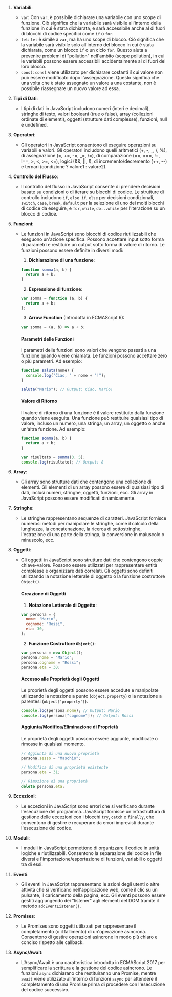 1. **Variabili**:

   - `var`: Con `var`, è possibile dichiarare una variabile con uno scope di funzione. Ciò significa che la variabile sarà visibile all'interno della funzione in cui è stata dichiarata, e sarà accessibile anche al di fuori di blocchi di codice specifici come `if` o `for`.
   - `let`: `let` è simile a `var`, ma ha uno scope di blocco. Ciò significa che la variabile sarà visibile solo all'interno del blocco in cui è stata dichiarata, come un blocco `if` o un ciclo `for`. Questo aiuta a prevenire problemi di "pollution" nell'ambito (scope pollution), in cui le variabili possono essere accessibili accidentalmente al di fuori del loro blocco.
   - `const`: `const` viene utilizzato per dichiarare costanti il cui valore non può essere modificato dopo l'assegnazione. Questo significa che una volta che è stato assegnato un valore a una costante, non è possibile riassegnare un nuovo valore ad essa.

2. **Tipi di Dati**:

   - I tipi di dati in JavaScript includono numeri (interi e decimali), stringhe di testo, valori booleani (true o false), array (collezioni ordinate di elementi), oggetti (strutture dati complesse), funzioni, null e undefined.

3. **Operatori**:

   - Gli operatori in JavaScript consentono di eseguire operazioni su variabili e valori. Gli operatori includono quelli aritmetici (+, -, _, /, %), di assegnazione (=, +=, -=, _=, /=), di comparazione (==, ===, !=, !==, >, <, >=, <=), logici (&&, ||, !), di incremento/decremento (++, --) e ternari (condizione ? valore1 : valore2).

4. **Controllo del Flusso**:

   - Il controllo del flusso in JavaScript consente di prendere decisioni basate su condizioni o di iterare su blocchi di codice. Le strutture di controllo includono `if`, `else if`, `else` per decisioni condizionali, `switch`, `case`, `break`, `default` per la selezione di uno dei molti blocchi di codice da eseguire, e `for`, `while`, `do...while` per l'iterazione su un blocco di codice.

5. **Funzioni**:

   - Le funzioni in JavaScript sono blocchi di codice riutilizzabili che eseguono un'azione specifica. Possono accettare input sotto forma di parametri e restituire un output sotto forma di valore di ritorno. Le funzioni possono essere definite in diversi modi:

     1. **Dichiarazione di una funzione**:

     ```javascript
     function somma(a, b) {
       return a + b;
     }
     ```

     2. **Espressione di funzione**:

     ```javascript
     var somma = function (a, b) {
       return a + b;
     };
     ```

     3. **Arrow Function** (Introdotta in ECMAScript 6):

     ```javascript
     var somma = (a, b) => a + b;
     ```

     #### Parametri delle Funzioni

     I parametri delle funzioni sono valori che vengono passati a una funzione quando viene chiamata. Le funzioni possono accettare zero o più parametri. Ad esempio:

     ```javascript
     function saluta(nome) {
       console.log("Ciao, " + nome + "!");
     }

     saluta("Mario"); // Output: Ciao, Mario!
     ```

     #### Valore di Ritorno

     Il valore di ritorno di una funzione è il valore restituito dalla funzione quando viene eseguita. Una funzione può restituire qualsiasi tipo di valore, incluso un numero, una stringa, un array, un oggetto o anche un'altra funzione. Ad esempio:

     ```javascript
     function somma(a, b) {
       return a + b;
     }

     var risultato = somma(3, 5);
     console.log(risultato); // Output: 8
     ```

6. **Array**:

   - Gli array sono strutture dati che contengono una collezione di elementi. Gli elementi di un array possono essere di qualsiasi tipo di dati, inclusi numeri, stringhe, oggetti, funzioni, ecc. Gli array in JavaScript possono essere modificati dinamicamente.

7. **Stringhe**:

   - Le stringhe rappresentano sequenze di caratteri. JavaScript fornisce numerosi metodi per manipolare le stringhe, come il calcolo della lunghezza, la concatenazione, la ricerca di sottostringhe, l'estrazione di una parte della stringa, la conversione in maiuscolo o minuscolo, ecc.

8. **Oggetti**:

   - Gli oggetti in JavaScript sono strutture dati che contengono coppie chiave-valore. Possono essere utilizzati per rappresentare entità complesse e organizzare dati correlati. Gli oggetti sono definiti utilizzando la notazione letterale di oggetto o la funzione costruttore `Object()`.

     #### Creazione di Oggetti

     1. **Notazione Letterale di Oggetto**:

     ```javascript
     var persona = {
       nome: "Mario",
       cognome: "Rossi",
       eta: 30,
     };
     ```

     2. **Funzione Costruttore `Object()`**:

     ```javascript
     var persona = new Object();
     persona.nome = "Mario";
     persona.cognome = "Rossi";
     persona.eta = 30;
     ```

     #### Accesso alle Proprietà degli Oggetti

     Le proprietà degli oggetti possono essere accedute e manipolate utilizzando la notazione a punto (`object.property`) o la notazione a parentesi (`object['property']`).

     ```javascript
     console.log(persona.nome); // Output: Mario
     console.log(persona["cognome"]); // Output: Rossi
     ```

     #### Aggiunta/Modifica/Eliminazione di Proprietà

     Le proprietà degli oggetti possono essere aggiunte, modificate o rimosse in qualsiasi momento.

     ```javascript
     // Aggiunta di una nuova proprietà
     persona.sesso = "Maschio";

     // Modifica di una proprietà esistente
     persona.eta = 31;

     // Rimozione di una proprietà
     delete persona.eta;
     ```

9. **Eccezioni**:

   - Le eccezioni in JavaScript sono errori che si verificano durante l'esecuzione del programma. JavaScript fornisce un'infrastruttura di gestione delle eccezioni con i blocchi `try`, `catch` e `finally`, che consentono di gestire e recuperare da errori imprevisti durante l'esecuzione del codice.

10. **Moduli**:

    - I moduli in JavaScript permettono di organizzare il codice in unità logiche e riutilizzabili. Consentono la separazione del codice in file diversi e l'importazione/esportazione di funzioni, variabili o oggetti tra di essi.

11. **Eventi**:

    - Gli eventi in JavaScript rappresentano le azioni degli utenti o altre attività che si verificano nell'applicazione web, come il clic su un pulsante, il caricamento della pagina, ecc. Gli eventi possono essere gestiti aggiungendo dei "listener" agli elementi del DOM tramite il metodo `addEventListener()`.

12. **Promises**:

    - Le Promises sono oggetti utilizzati per rappresentare il completamento (o il fallimento) di un'operazione asincrona. Consentono di gestire operazioni asincrone in modo più chiaro e conciso rispetto alle callback.

13. **Async/Await**:
    - L'Async/Await è una caratteristica introdotta in ECMAScript 2017 per semplificare la scrittura e la gestione del codice asincrono. Le funzioni `async` dichiarano che restituiranno una Promise, mentre `await` viene utilizzato all'interno di funzioni `async` per attendere il completamento di una Promise prima di procedere con l'esecuzione del codice successivo.
